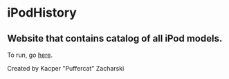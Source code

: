 # iPodHistory
## Website that contains catalog of all iPod models.
To run, go [here](http://kacperzacharski.pl/puffercatdev/ipodhistory/index.html).

Created by Kacper "Puffercat" Zacharski
